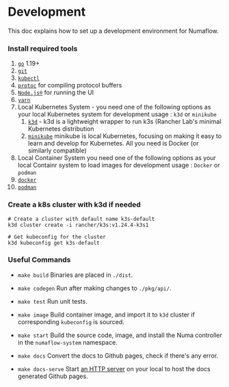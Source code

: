 # Development

This doc explains how to set up a development environment for Numaflow.

### Install required tools

1. [`go`](https://golang.org/doc/install) 1.19+
1. [`git`](https://help.github.com/articles/set-up-git/)
1. [`kubectl`](https://kubernetes.io/docs/tasks/tools/install-kubectl/)
1. [`protoc`](https://github.com/protocolbuffers/protobuf) for compiling protocol buffers
1. [`Node.js®`](https://nodejs.org/en/) for running the UI
1. [`yarn`](https://classic.yarnpkg.com/en/)
1. Local Kubernetes System - 
you need one of the following options as your local Kubernetes system for development usage : `k3d` or `minikube`
    1. [`k3d`](https://k3d.io/) - k3d is a lightweight wrapper to run k3s (Rancher Lab's minimal Kubernetes distribution
    1. [`minikube`](https://minikube.sigs.k8s.io/docs/start/) minikube is local Kubernetes, focusing on making it easy to learn and develop for Kubernetes. All you need is Docker (or similarly compatible) 
1. Local Container System
you need one of the following options as your local Containr system to load images for development usage : `Docker` or `podman`
  1. [`docker`](https://www.docker.com/) 
  1. [`podman`](https://podman.io/) 

### Create a k8s cluster with k3d if needed

```shell
# Create a cluster with default name k3s-default
k3d cluster create -i rancher/k3s:v1.24.4-k3s1

# Get kubeconfig for the cluster
k3d kubeconfig get k3s-default
```

### Useful Commands

- `make build`
  Binaries are placed in `./dist`.

- `make codegen`
  Run after making changes to `./pkg/api/`.

- `make test`
  Run unit tests.

- `make image`
  Build container image, and import it to `k3d` cluster if corresponding `kubeconfig` is sourced.

- `make start`
  Build the source code, image, and install the Numa controller in the `numaflow-system` namespace.

- `make docs`
  Convert the docs to Github pages, check if there's any error.

- `make docs-serve`
  Start [an HTTP server](http://127.0.0.1:8000/) on your local to host the docs generated Github pages.
